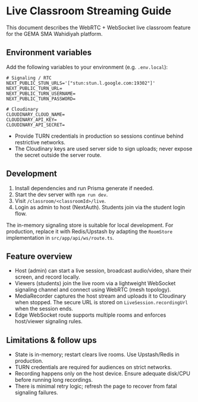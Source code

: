 # Live Classroom Streaming Guide

This document describes the WebRTC + WebSocket live classroom feature for the GEMA SMA Wahidiyah platform.

## Environment variables

Add the following variables to your environment (e.g. `.env.local`):

```
# Signaling / RTC
NEXT_PUBLIC_STUN_URLS='["stun:stun.l.google.com:19302"]'
NEXT_PUBLIC_TURN_URL=
NEXT_PUBLIC_TURN_USERNAME=
NEXT_PUBLIC_TURN_PASSWORD=

# Cloudinary
CLOUDINARY_CLOUD_NAME=
CLOUDINARY_API_KEY=
CLOUDINARY_API_SECRET=
```

* Provide TURN credentials in production so sessions continue behind restrictive networks.
* The Cloudinary keys are used server side to sign uploads; never expose the secret outside the server route.

## Development

1. Install dependencies and run Prisma generate if needed.
2. Start the dev server with `npm run dev`.
3. Visit `/classroom/<classroomId>/live`.
4. Login as admin to host (NextAuth). Students join via the student login flow.

The in-memory signaling store is suitable for local development. For production, replace it with Redis/Upstash by adapting the `RoomStore` implementation in `src/app/api/ws/route.ts`.

## Feature overview

* Host (admin) can start a live session, broadcast audio/video, share their screen, and record locally.
* Viewers (students) join the live room via a lightweight WebSocket signaling channel and connect using WebRTC (mesh topology).
* MediaRecorder captures the host stream and uploads it to Cloudinary when stopped. The secure URL is stored on `LiveSession.recordingUrl` when the session ends.
* Edge WebSocket route supports multiple rooms and enforces host/viewer signaling rules.

## Limitations & follow ups

* State is in-memory; restart clears live rooms. Use Upstash/Redis in production.
* TURN credentials are required for audiences on strict networks.
* Recording happens only on the host device. Ensure adequate disk/CPU before running long recordings.
* There is minimal retry logic; refresh the page to recover from fatal signaling failures.
